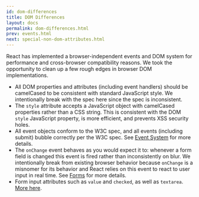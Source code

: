 ```yaml
---
id: dom-differences
title: DOM Differences
layout: docs
permalink: dom-differences.html
prev: events.html
next: special-non-dom-attributes.html
---
```


React has implemented a browser-independent events and DOM system for performance and cross-browser compatibility reasons. We took the opportunity to clean up a few rough edges in browser DOM implementations.

* All DOM properties and attributes (including event handlers) should be camelCased to be consistent with standard JavaScript style. We intentionally break with the spec here since the spec is inconsistent.
* The `style` attribute accepts a JavaScript object with camelCased properties rather than a CSS string. This is consistent with the DOM `style` JavaScript property, is more efficient, and prevents XSS security holes.
* All event objects conform to the W3C spec, and all events (including submit) bubble correctly per the W3C spec. See [Event System](events.html) for more details.
* The `onChange` event behaves as you would expect it to: whenever a form field is changed this event is fired rather than inconsistently on blur. We intentionally break from existing browser behavior because `onChange` is a misnomer for its behavior and React relies on this event to react to user input in real time. See [Forms](forms.html) for more details.
* Form input attributes such as `value` and `checked`, as well as `textarea`. [More here](/react/docs/forms.html).
